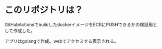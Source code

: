 # このリポジトリは？

GitHubActionsでbuildしたdockerイメージをECRにPUSHできるかの検証用として作成した。

アプリはgolangで作成。webでアクセスする表示される。


